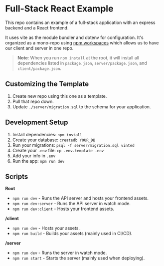 # Full-Stack React Example

This repo contains an example of a full-stack application with an express backend and a React frontend.

It uses vite as the module bundler and dotenv for configuration. It's organized as a mono-repo using [npm workspaces](https://docs.npmjs.com/cli/v7/using-npm/workspaces) which allows us to have our client and server in one repo.

> **Note**: When you run `npm install` at the root, it will install all dependencies listed in `package.json`, `server/package.json`, and `client/package.json`.

## Customizing the Template

1. Create new repo using this one as a template.
1. Pull that repo down.
1. Update `./server/migration.sql` to the schema for your application.

## Development Setup

1. Install dependencies: `npm install`
1. Create your database: `createdb YOUR_DB`
1. Run your migrations: `psql -f server/migration.sql vinted`
1. Create your `.env` file: `cp .env.template .env`
1. Add your info in `.env`
1. Run the app: `npm run dev`

## Scripts

**Root**

-   `npm run dev` - Runs the API server and hosts your frontend assets.
-   `npm run dev:server` - Runs the API server in watch mode.
-   `npm run dev:client` - Hosts your frontend assets.

**/client**

-   `npm run dev` - Hosts your assets.
-   `npm run build` - Builds your assets (mainly used in CI/CD).

**/server**

-   `npm run dev` - Runs the server in watch mode.
-   `npm run start` - Starts the server (mainly used when deploying).
